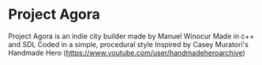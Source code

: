 # Project Agora #

Project Agora is an indie city builder made by Manuel Winocur
Made in c++ and SDL
Coded in a simple, procedural style
Inspired by Casey Muratori's Handmade Hero (https://www.youtube.com/user/handmadeheroarchive)
